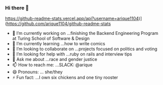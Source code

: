 ### Hi there 👋

 https://github-readme-stats.vercel.app/api?username=arique1104)](https://github.com/arique1104/github-readme-stats


- 🔭 I’m currently working on ...finishing the Backend Engineering Program at Turing School of Software & Design
- 🌱 I’m currently learning ...how to write comics
- 👯 I’m looking to collaborate on ...projects focused on politics and voting
- 🤔 I’m looking for help with ...ruby on rails and interview tips
- 💬 Ask me about ...race and gender justice
- 📫 How to reach me: ...SLACK: @arique
- 😄 Pronouns: ... she/they
- ⚡ Fun fact: ...I own six chickens and one tiny rooster

